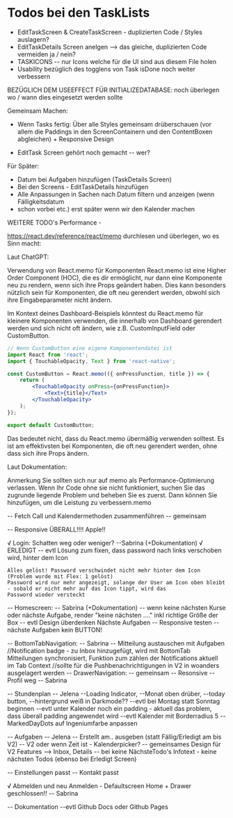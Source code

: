# Todos bei den TaskLists

- EditTaskScreen & CreateTaskScreen - duplizierten Code / Styles auslagern?
- EditTaskDetails Screen anelgen --> das gleiche, duplizierten Code vermeiden ja / nein?
- TASKICONS -- nur Icons welche für die UI sind aus diesem File holen
- Usability bezüglich des togglens von Task isDone noch weiter verbessern

BEZÜGLICH DEM USEEFFECT FÜR INITIALIZEDATABASE: noch überlegen wo / wann dies eingesetzt werden sollte

Gemeinsam Machen:
- Wenn Tasks fertig: Über alle Styles gemeinsam drüberschauen (vor allem die Paddings in den ScreenContainern und
den ContentBoxen abgleichen) + Responsive Design

- EditTask Screen gehört noch gemacht -- wer?


Für Später:
- Datum bei Aufgaben hinzufügen (TaskDetails Screen)
- Bei den Screens - EditTaskDetails hinzufügen
- Alle Anpassungen in Sachen nach Datum filtern und anzeigen (wenn Fälligkeitsdatum
- schon vorbei etc.) erst später wenn wir den Kalender machen


WEITERE TODO's Performance -

https://react.dev/reference/react/memo durchlesen und überlegen, wo es Sinn macht:

Laut ChatGPT: 

Verwendung von React.memo für Komponenten
React.memo ist eine Higher Order Component (HOC), die es dir ermöglicht, 
nur dann eine Komponente neu zu rendern, wenn sich ihre Props geändert haben. 
Dies kann besonders nützlich sein für Komponenten, die oft neu gerendert werden, 
obwohl sich ihre Eingabeparameter nicht ändern.

Im Kontext deines Dashboard-Beispiels könntest du React.memo für kleinere Komponenten verwenden, 
die innerhalb von Dashboard gerendert werden und sich nicht oft ändern, wie z.B. CustomInputField oder CustomButton.

```jsx
// Wenn CustomButton eine eigene Komponentendatei ist
import React from 'react';
import { TouchableOpacity, Text } from 'react-native';

const CustomButton = React.memo(({ onPressFunction, title }) => {
    return (
        <TouchableOpacity onPress={onPressFunction}>
            <Text>{title}</Text>
        </TouchableOpacity>
    );
});

export default CustomButton;
```

Das bedeutet nicht, dass du React.memo übermäßig verwenden solltest. 
Es ist am effektivsten bei Komponenten, die oft neu gerendert werden, ohne dass sich ihre Props ändern.

Laut Dokumentation:

Anmerkung
Sie sollten sich nur auf memo als Performance-Optimierung verlassen. 
Wenn Ihr Code ohne sie nicht funktioniert, 
suchen Sie das zugrunde liegende Problem und beheben Sie es zuerst. 
Dann können Sie hinzufügen, um die Leistung zu verbessern.memo


-- Fetch Call und Kalendermethoden zusammenführen -- gemeinsam

-- Responsive ÜBERALL!!!! Apple!!

√ Login: Schatten weg oder weniger? --Sabrina (+Dokumentation) √ ERLEDIGT
    -- evtl Lösung zum fixen, dass password nach links verschoben wird, hinter dem Icon

    Alles gelöst! Password verschwindet nicht mehr hinter dem Icon (Problem wurde mit Flex: 1 gelöst)
    Password wird nur mehr angezeigt, solange der User am Icon oben bleibt - sobald er nicht mehr auf das Icon tippt, wird das
    Password wieder versteckt

-- Homescreen: -- Sabrina (+Dokumentation)
    -- wenn keine nächsten Kurse oder nächste Aufgabe, render "keine nächsten ...."
       inkl richtige Größe der Box
    -- evtl Design überdenken Nächste Aufgaben
    -- Responsive testen
    -- nächste Aufgaben kein BUTTON!

-- BottomTabNavigation: -- Sabrina
    -- Mitteilung austauschen mit Aufgaben
    //Notification badge - zu Inbox hinzugefügt, wird mit BottomTab Mitteilungen synchronisiert, Funktion zum zählen der Notifications aktuell im Tab Context
    //sollte für die Pushbenachrichtigungen in V2 in woanders ausgelagert werden
-- DrawerNavigation: -- gemeinsam
    -- Resonsive
    -- Profil weg -- Sabrina
  
-- Stundenplan -- Jelena
    --Loading Indicator, 
    --Monat oben drüber, 
    --today button, 
    --hintergrund weiß in Darkmode??
    --evtl bei Montag statt Sonntag beginnen
    --evtl unter Kalender noch ein padding - aktuell das problem, dass überall padding angewendet wird
    --evtl Kalender mit Borderradius 5
    --MarkedDayDots auf Ingeniumfarbe anpassen

-- Aufgaben -- Jelena
    -- Erstellt am.. ausgeben (statt Fällig/Erledigt am bis V2)
    -- V2 oder wenn Zeit ist - Kalenderpicker?
    -- gemeinsames Design für V2 Features --> Inbox, Details
    -- bei keine NächsteTodo's Infotext - keine nächsten Todos (ebenso bei Erledigt Screen)

-- Einstellungen passt
-- Kontakt passt

√ Abmelden und neu Anmelden - Defaultscreen Home + Drawer geschlossen!! -- Sabrina

-- Dokumentation
    --evtl Github Docs oder Github Pages

